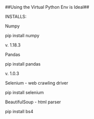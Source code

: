 ##Using the Virtual Python Env is Ideal##


INSTALLS:

Numpy

pip install numpy

v. 1.18.3 

Pandas 

pip install pandas

v. 1.0.3




Selenium - web crawling driver

pip install selenium

BeautifulSoup - html parser

pip install bs4
